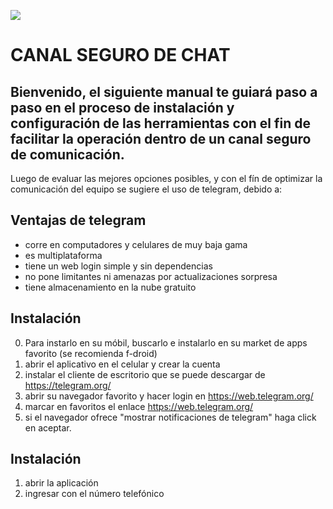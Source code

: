 ![](https://upload.wikimedia.org/wikipedia/commons/thumb/8/82/Telegram_logo.svg/1024px-Telegram_logo.svg.png)


# **CANAL SEGURO DE CHAT**

## Bienvenido, el siguiente manual te guiará paso a paso en el proceso de instalación y configuración de las herramientas con el fin de facilitar la operación dentro de un canal seguro de comunicación. 

Luego de evaluar las mejores opciones posibles, y con el fín de optimizar la comunicación del equipo se sugiere el uso de telegram, debido a:

## Ventajas de telegram
- corre en computadores y celulares de muy baja gama
- es multiplataforma
- tiene un web login simple y sin dependencias
- no pone limitantes ni amenazas por actualizaciones sorpresa
- tiene almacenamiento en la nube gratuito

## Instalación
0. Para instarlo en su móbil, buscarlo e instalarlo en su market de apps favorito (se recomienda f-droid)
1. abrir el aplicativo en el celular y crear la cuenta
2. instalar el cliente de escritorio que se puede descargar de https://telegram.org/
3. abrir su navegador favorito y hacer login en https://web.telegram.org/
4. marcar en favoritos el enlace https://web.telegram.org/
5. si el navegador ofrece "mostrar notificaciones de telegram" haga click en aceptar.

## Instalación
1. abrir la aplicación
2. ingresar con el número telefónico
